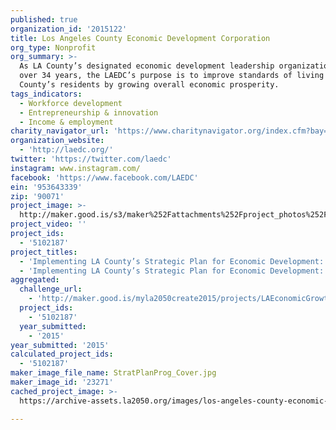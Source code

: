 ```yaml
---
published: true
organization_id: '2015122'
title: Los Angeles County Economic Development Corporation
org_type: Nonprofit
org_summary: >-
  As LA County’s designated economic development leadership organization for
  over 34 years, the LAEDC’s purpose is to improve standards of living for LA
  County’s residents by growing overall economic prosperity.
tags_indicators:
  - Workforce development
  - Entrepreneurship & innovation
  - Income & employment
charity_navigator_url: 'https://www.charitynavigator.org/index.cfm?bay=search.profile&ein=953643339'
organization_website:
  - 'http://laedc.org/'
twitter: 'https://twitter.com/laedc'
instagram: www.instagram.com/
facebook: 'https://www.facebook.com/LAEDC'
ein: '953643339'
zip: '90071'
project_image: >-
  http://maker.good.is/s3/maker%252Fattachments%252Fproject_photos%252Fimages%252F23271%252Fdisplay%252FStratPlanProg_Cover.jpg=c570x385
project_video: ''
project_ids:
  - '5102187'
project_titles:
  - 'Implementing LA County’s Strategic Plan for Economic Development: 2016-2020 '
  - 'Implementing LA County’s Strategic Plan for Economic Development: 2016-2020'
aggregated:
  challenge_url:
    - 'http://maker.good.is/myla2050create2015/projects/LAEconomicGrowthPlan.html'
  project_ids:
    - '5102187'
  year_submitted:
    - '2015'
year_submitted: '2015'
calculated_project_ids:
  - '5102187'
maker_image_file_name: StratPlanProg_Cover.jpg
maker_image_id: '23271'
cached_project_image: >-
  https://archive-assets.la2050.org/images/los-angeles-county-economic-development-corporation/maker.good.is/s3/maker%252Fattachments%252Fproject_photos%252Fimages%252F23271%252Fdisplay%252FStratPlanProg_Cover.jpg=c570x385.jpg

---
```

